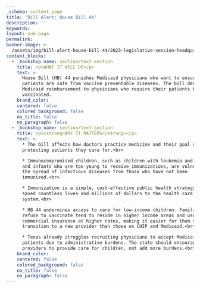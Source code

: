 ```yaml
---
_schema: content_page
title: 'Bill Alert: House Bill 44'
description: ''
keywords:
layout: sub-page
permalink:
banner-image: >-
  /assets/img/bill-alert-house-bill-44/2023-legislative-session-headquarters-1.png
content_blocks:
  - _bookshop_name: section/text-section
    title: <p>WHAT IT WILL DO</p>
    text: >-
      House Bill (HB) 44 punishes Medicaid physicians who want to ensure their
      patients are safe from vaccine preventable diseases. The bill denies
      Medicaid reimbursement to physicians who require their patients be
      vaccinated.
    brand_color:
    centered: false
    colored_background: false
    no_title: false
    no_paragraph: false
  - _bookshop_name: section/text-section
    title: <p><strong>WHY IT MATTERS</strong></p>
    text: >-
      * The bill affects how doctors practice medicine and their goal of
      protecting patients they care for.<br>

      * Immunocompromised children, such as children with leukemia and newborns
      and infants who are too young to receive immunizations, are vulnerable to
      the spread of infectious diseases from those who have not been
      immunized.<br>

      * Immunization is a simple, cost-effective public health strategy that has
      saved countless lives and millions of dollars to the health care
      system.<br>

      * HB 44 undermines access to care for low-income children. Families who
      refuse to vaccinate tend to reside in higher income areas and use
      commercial insurance at higher rates, making it easier for them to
      transition to a new provider than those on CHIP and Medicaid.<br>

      * Texas already struggles recruiting physicians to accept Medicaid
      patients due to administrative burdens. The state should encourage more
      providers to provide care for children, not add more burdens.<br>
    brand_color:
    centered: false
    colored_background: false
    no_title: false
    no_paragraph: false
---
```

